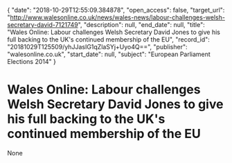 {
  "date": "2018-10-29T12:55:09.384878", 
  "open_access": false, 
  "target_url": "http://www.walesonline.co.uk/news/wales-news/labour-challenges-welsh-secretary-david-7121749", 
  "description": null, 
  "end_date": null, 
  "title": "Wales Online: Labour challenges Welsh Secretary David Jones to give his full backing to the UK's continued membership of the EU", 
  "record_id": "20181029T125509/yhJJasIG1qZlaSYj+Uyo4Q==", 
  "publisher": "walesonline.co.uk", 
  "start_date": null, 
  "subject": "European Parliament Elections 2014"
}

# Wales Online: Labour challenges Welsh Secretary David Jones to give his full backing to the UK's continued membership of the EU

None